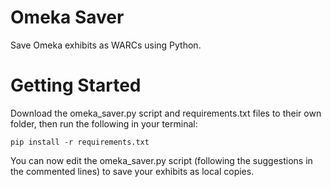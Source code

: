 # Omeka Saver
Save Omeka exhibits as WARCs using Python.

# Getting Started
Download the omeka_saver.py script and requirements.txt files to their own folder, then run the following in your terminal:
```
pip install -r requirements.txt
```
You can now edit the omeka_saver.py script (following the suggestions in the commented lines) to save your exhibits as local copies.
